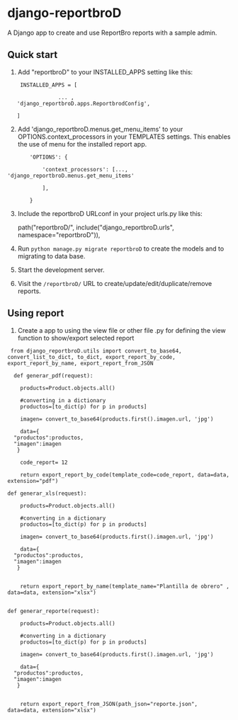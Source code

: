 # django-reportbroD
A Django app to create and use ReportBro reports with a sample admin.

Quick start
-----------

1. Add "reportbroD" to your INSTALLED_APPS setting like this:
```
    INSTALLED_APPS = [
   
                ... ,
   'django_reportbroD.apps.ReportbrodConfig',

   ]

```
2. Add 'django_reportbroD.menus.get_menu_items' to your OPTIONS.context_processors in your TEMPLATES settings. This enables the use of menu for the installed report app. 
 ```
        'OPTIONS': {
   
            'context_processors': [...,
'django_reportbroD.menus.get_menu_items'
   
            ],
            
        }
```

3. Include the reportbroD URLconf in your project urls.py like this:

   path("reportbroD/", include("django_reportbroD.urls", namespace="reportbroD")),

4. Run ``python manage.py migrate reportbroD`` to create the models and to migrating to data base.

5. Start the development server.

6. Visit the ``/reportbroD/`` URL to create/update/edit/duplicate/remove reports.


Using report
-----------

1. Create a app to using the view file or other file .py for defining the view function to show/export selected report
 ```
  from django_reportbroD.utils import convert_to_base64, convert_list_to_dict, to_dict, export_report_by_code, export_report_by_name, export_report_from_JSON
  
   def generar_pdf(request):
   
     products=Product.objects.all()
   
     #converting in a dictionary
     productos=[to_dict(p) for p in products]
   
     imagen= convert_to_base64(products.first().imagen.url, 'jpg')
   
     data={
   "productos":productos,
   "imagen":imagen
    }
   
     code_report= 12

     return export_report_by_code(template_code=code_report, data=data, extension="pdf")

def generar_xls(request):
   
     products=Product.objects.all()
   
     #converting in a dictionary
     productos=[to_dict(p) for p in products]
   
     imagen= convert_to_base64(products.first().imagen.url, 'jpg')
   
     data={
   "productos":productos,
   "imagen":imagen
    }
   

     return export_report_by_name(template_name="Plantilla de obrero" , data=data, extension="xlsx")


def generar_reporte(request):
   
     products=Product.objects.all()
   
     #converting in a dictionary
     productos=[to_dict(p) for p in products]
   
     imagen= convert_to_base64(products.first().imagen.url, 'jpg')
   
     data={
   "productos":productos,
   "imagen":imagen
    }
   

     return export_report_from_JSON(path_json="reporte.json", data=data, extension="xlsx")
 
   ```

